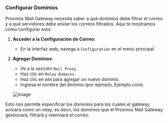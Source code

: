### Configurar Dominios 

Proxmox Mail Gateway necesita saber a qué dominios debe filtrar el correo y a qué servidores debe enviar los correos filtrados. Aquí te mostramos cómo configurar esto:

1. **Acceder a la Configuración de Correo**:
   - En la interfaz web, navega a `Configuration` en el menú principal.

2. **Agregar Dominios**:
   - Ve a la sección `Mail Proxy`.
   - Haz clic en `Relay Domains`.
   - Haz clic en `Add` para agregar un nuevo dominio.
   - Ingresa el nombre del dominio (por ejemplo, Ejemplo.com).

    ![image](https://github.com/ManuelMorenoNeria/Proxmox-Mail-Gateway/assets/114908218/2850e377-8aa7-4453-bcfa-237ff24a9068)


Esto nos permite especificar los dominios para los cuales el gateway actuará como un relay, es decir, los dominios que el Proxmox Mail  Gateway gestionará, filtrará y reenviará el correo.
